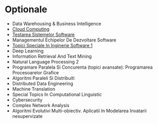 # Optionale

- Data Warehousing & Business Intelligence
- [Cloud Computing](https://github.com/FMI-Materials/FMI-Master-BDTS-Materials/tree/main/Year%20II/Semester%20I/Cloud%20Computing)
- [Testarea Sistemelor Software](https://github.com/FMI-Materials/FMI-Master-IS-Materials/tree/main/Year%20II/Semester%20I/Testarea%20Sistemelor%20Software)
- Managementul Echipelor De Dezvoltare Software
- [Topici Speciale In Inginerie Software 1](https://github.com/FMI-Materials/FMI-Master-IS-Materials/tree/main/Year%20II/Semester%20I/Topici%20Speciale%20In%20Inginerie%20Software%201)
- Deep Learning
- Information Retrieval And Text Mining
- Natural Language Processing 2
- Programare Paralela Si Concurenta (topici avansate): Programarea Procesoarelor Grafice
- Algoritmi Paraleli Si Distribuiti
- Distributed Data Engineering
- Machine Translation
- Special Topics In Computational Linguistic
- Cybersecurity
- Complex Network Analysis
- Algoritmi Evolutivi Multi-obiectiv. Aplicatii In Modelarea Invatarii nesupervizate
